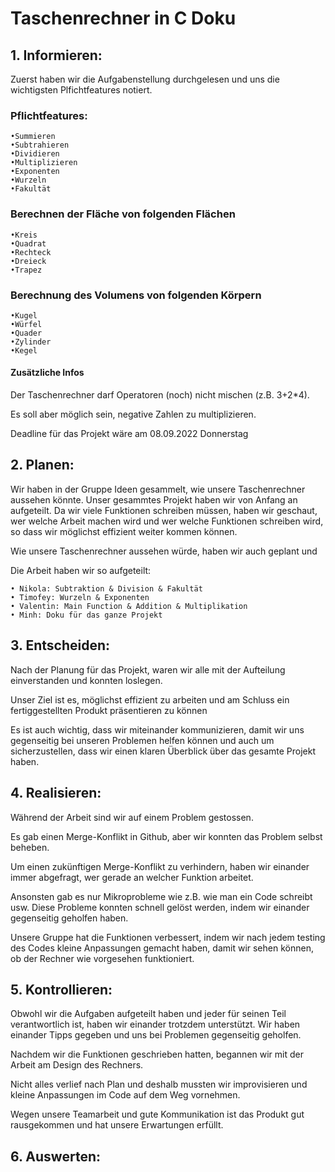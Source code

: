 # Taschenrechner in C Doku

## 1. Informieren: 

Zuerst haben wir die Aufgabenstellung durchgelesen und uns die wichtigsten Plfichtfeatures notiert.

### Pflichtfeatures:
    •Summieren
    •Subtrahieren
    •Dividieren
    •Multiplizieren
    •Exponenten
    •Wurzeln
    •Fakultät

### Berechnen der Fläche von folgenden Flächen
    •Kreis
    •Quadrat
    •Rechteck
    •Dreieck
    •Trapez

### Berechnung des Volumens von folgenden Körpern
    •Kugel 
    •Würfel
    •Quader
    •Zylinder
    •Kegel

#### Zusätzliche Infos

Der Taschenrechner darf Operatoren (noch) nicht mischen (z.B. 3+2*4).

Es soll aber möglich sein, negative Zahlen zu multiplizieren.

Deadline für das Projekt wäre am 08.09.2022 Donnerstag

## 2. Planen:

Wir haben in der Gruppe Ideen gesammelt, wie unsere Taschenrechner aussehen könnte. 
Unser gesammtes Projekt haben wir von Anfang an aufgeteilt. Da wir viele Funktionen schreiben müssen, haben wir geschaut, wer welche Arbeit machen wird und wer welche Funktionen schreiben wird, so dass wir möglichst effizient weiter kommen können.

Wie unsere Taschenrechner aussehen würde, haben wir auch geplant und 

Die Arbeit haben wir so aufgeteilt:

    • Nikola: Subtraktion & Division & Fakultät
    • Timofey: Wurzeln & Exponenten
    • Valentin: Main Function & Addition & Multiplikation
    • Minh: Doku für das ganze Projekt 
 
## 3. Entscheiden:

Nach der Planung für das Projekt, waren wir alle mit der Aufteilung einverstanden und konnten loslegen.

Unser Ziel ist es, möglichst effizient zu arbeiten und am Schluss ein fertiggestellten Produkt präsentieren zu können

Es ist auch wichtig, dass wir miteinander kommunizieren, damit wir uns gegenseitig bei unseren Problemen helfen können und auch um sicherzustellen, dass wir einen klaren Überblick über das gesamte Projekt haben.

## 4. Realisieren: 

Während der Arbeit sind wir auf einem Problem gestossen.

Es gab einen Merge-Konflikt in Github, aber wir konnten das Problem selbst beheben.

Um einen zukünftigen Merge-Konflikt zu verhindern, haben wir einander immer abgefragt, wer gerade an welcher Funktion arbeitet.

Ansonsten gab es nur Mikroprobleme wie z.B. wie man ein Code schreibt usw.
Diese Probleme konnten schnell gelöst werden, indem wir einander gegenseitig geholfen haben.

Unsere Gruppe hat die Funktionen verbessert, indem wir nach jedem testing des Codes kleine Anpassungen gemacht haben, damit wir sehen können, ob der Rechner wie vorgesehen funktioniert.

## 5. Kontrollieren:

Obwohl wir die Aufgaben aufgeteilt haben und jeder für seinen Teil verantwortlich ist, haben wir einander trotzdem unterstützt.
Wir haben einander Tipps gegeben und uns bei Problemen gegenseitig geholfen.

Nachdem wir die Funktionen geschrieben hatten, begannen wir mit der Arbeit am Design des Rechners.

Nicht alles verlief nach Plan und deshalb mussten wir improvisieren und kleine Anpassungen im Code auf dem Weg vornehmen.

Wegen unsere Teamarbeit und gute Kommunikation ist das Produkt gut rausgekommen und hat unsere Erwartungen erfüllt.

## 6. Auswerten:
